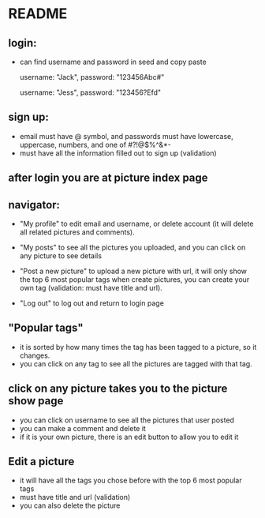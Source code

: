 # README
## login: 

- can find username and password in seed and copy paste
    
    username: "Jack", password: "123456Abc#"
    
    username: "Jess", password: "123456?Efd"

## sign up: 

- email must have @ symbol, and passwords must have lowercase, uppercase, numbers, and one of #?!@$%^&*-
- must have all the information filled out to sign up (validation)

## after login you are at picture index page
## navigator:
    
-  "My profile" to edit email and username, or delete account (it will delete all related pictures and comments).

-  "My posts" to see all the pictures you uploaded, and you can click on any picture to see details

- "Post a new picture" to upload a new picture with url, it will only show the top 6 most popular tags when create pictures, you can create your own tag (validation: must have title and url).
-  "Log out" to log out and return to login page

## "Popular tags"

- it is sorted by how many times the tag has been tagged to a picture, so it changes.
- you can click on any tag to see all the pictures are tagged with that tag.

## click on any picture takes you to the picture show page 

-  you can click on username to see all the pictures that user posted
-  you can make a comment and delete it
- if it is your own picture, there is an edit button to allow you to edit it

## Edit a picture

- it will have all the tags you chose before with the top 6 most popular tags
- must have title and url (validation)
- you can also delete the picture





